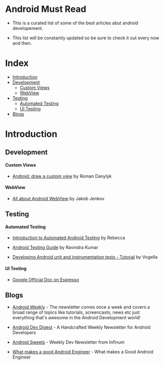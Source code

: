 # Android Must Read
* This is a curated list of some of the best articles abut android developement.

* This list will be constantly updated so be sure to check it out every now and then.

# Index

- [Introduction](#introduction)
- [Development](#development)
  - [Custom Views](#custom-views)
  - [WebView](#webview)
- [Testing](#testing)
  - [Automated Testing](#automated-testing)
  - [UI Testing](#ui-testing)
- [Blogs](#blogs)





# Introduction

## Development

#### Custom Views
* [Android: draw a custom view](https://medium.com/@romandanylyk96/android-draw-a-custom-view-ef79fe2ff54b#.trqqx4ftc) by Roman Danylyk

#### WebView
* [All about Android WebView](http://tutorials.jenkov.com/android/android-web-apps-using-android-webview.html) by Jakob Jenkov

## Testing

#### Automated Testing

* [Introduction to Automated Android Testing](https://riggaroo.co.za/introduction-automated-android-testing/) by  Rebecca

* [Android Testing Guide](https://github.com/ravidsrk/android-testing-guide/blob/master/README.md#introduction) by Ravindra Kumar

* [Developing Android unit and instrumentation tests - Tutorial](http://www.vogella.com/tutorials/AndroidTesting/article.html) by Vogella

#### UI Testing

* [Google Official Doc on Espresso](https://google.github.io/android-testing-support-library/docs/espresso/index.html)

## Blogs

* [Android Weekly](http://androidweekly.net/) - The newsletter comes once a week and covers a broad range of topics like tutorials, screencasts, news etc just everything that's awesome in the Android Development world!

* [Android Dev Digest](https://www.androiddevdigest.com/) - A Handcrafted Weekly Newsletter for Android Developers

* [Android Sweets](https://androidsweets.ongoodbits.com/) - Weekly Dev Newsletter from Infinum

* [What makes a good Android Engineer](https://hackernoon.com/what-makes-a-good-android-software-engineer-206562e1fdb6#.8vg28utjt) - What makes a Good Android Engineer
